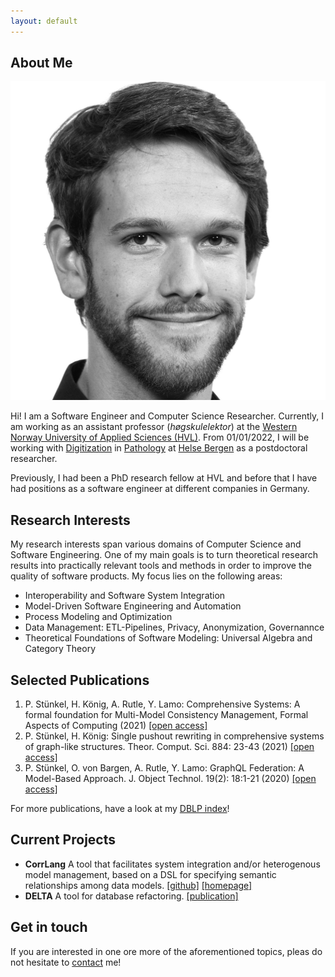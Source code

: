 ```yaml
---
layout: default
---
```


## About Me

<img class="profile-picture" src="profile.jpg">

Hi! I am a Software Engineer and Computer Science Researcher. Currently, I am working as an assistant professor (_høgskulelektor_) at the [Western Norway University of Applied Sciences (HVL)](https://www.hvl.no/). From 01/01/2022, I will be working with [Digitization](https://geek-and-poke.com/geekandpoke/2016/12/12/hype-cycle) in [Pathology](https://en.wikipedia.org/wiki/Pathology) at [Helse Bergen](https://helse-bergen.no/) as a postdoctoral researcher.

Previously, I had been a PhD research fellow at HVL and before that I have had positions as a software engineer at different companies in Germany.


## Research Interests

My research interests span various domains of Computer Science and Software Engineering.
One of my main goals is to turn theoretical research results into practically relevant tools and methods in order to improve the quality of software products.
My focus lies on the following areas:

- Interoperability and Software System Integration
- Model-Driven Software Engineering and Automation
- Process Modeling and Optimization
- Data Management: ETL-Pipelines, Privacy, Anonymization, Governannce 
- Theoretical Foundations of Software Modeling: Universal Algebra and Category Theory


## Selected Publications

1. P. Stünkel, H. König, A. Rutle, Y. Lamo: Comprehensive Systems: A formal foundation for Multi-Model Consistency Management, Formal Aspects of Computing (2021) [[open access]](https://link.springer.com/article/10.1007/s00165-021-00555-2)
2. P. Stünkel, H. König: Single pushout rewriting in comprehensive systems of graph-like structures. Theor. Comput. Sci. 884: 23-43 (2021) [[open access]](https://www.sciencedirect.com/science/article/pii/S0304397521004059?via%3Dihub)
3. P. Stünkel, O. von Bargen, A. Rutle, Y. Lamo: GraphQL Federation: A Model-Based Approach. J. Object Technol. 19(2): 18:1-21 (2020) [[open access]](http://www.jot.fm/contents/issue_2020_02/article18.html)

For more publications, have a look at my [DBLP index](https://dblp.org/pid/222/4847.html)!

## Current Projects

- **CorrLang** A tool that facilitates system integration and/or heterogenous model management, based on a DSL for specifying semantic relationships among data models. [[github]](https://github.com/webminz/corr-lang) [[homepage]](https://www.corrlang.io)
- **DELTA** A tool for database refactoring. [[publication]](https://www.researchgate.net/publication/320986991_DELTA_-_A_tool_for_database_refactoring)


## Get in touch

If you are interested in one ore more of the aforementioned topics, pleas do not hesitate to [contact](/contact) me!